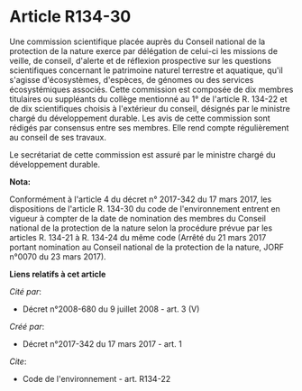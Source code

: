 # Article R134-30

Une commission scientifique placée auprès du Conseil national de la protection de la nature exerce par délégation de celui-ci
les missions de veille, de conseil, d'alerte et de réflexion prospective sur les questions scientifiques concernant le
patrimoine naturel terrestre et aquatique, qu'il s'agisse d'écosystèmes, d'espèces, de génomes ou des services écosystémiques
associés. Cette commission est composée de dix membres titulaires ou suppléants du collège mentionné au 1° de l'article R.
134-22 et de dix scientifiques choisis à l'extérieur du conseil, désignés par le ministre chargé du développement durable.
Les avis de cette commission sont rédigés par consensus entre ses membres. Elle rend compte régulièrement au conseil de ses
travaux.

Le secrétariat de cette commission est assuré par le ministre chargé du développement durable.

**Nota:**

Conformément à l'article 4 du décret n° 2017-342 du 17 mars 2017, les dispositions de l'article R. 134-30 du code de
l'environnement entrent en vigueur à compter de la date de nomination des membres du Conseil national de la protection de la
nature selon la procédure prévue par les articles R. 134-21 à R. 134-24 du même code (Arrêté du 21 mars 2017 portant
nomination au Conseil national de la protection de la nature, JORF n°0070 du 23 mars 2017).

**Liens relatifs à cet article**

_Cité par_:

  - Décret n°2008-680 du 9 juillet 2008 - art. 3 (V)

_Créé par_:

  - Décret n°2017-342 du 17 mars 2017 - art. 1

_Cite_:

  - Code de l'environnement - art. R134-22
